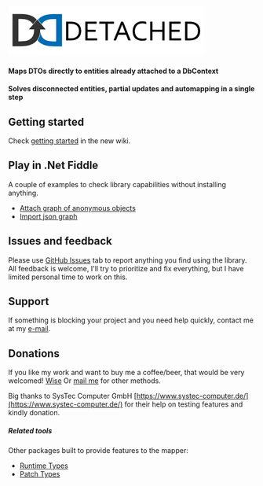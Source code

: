 ![Detached Banner](banner.png?raw=true)

#### Maps DTOs directly to entities already attached to a DbContext
#### Solves disconnected entities, partial updates and automapping in a single step

## Getting started
Check [getting started](https://github.com/leonardoporro/Detached-Mapper/wiki/Getting-Started) in the new wiki.

## Play in .Net Fiddle
A couple of examples to check library capabilities without installing anything.

- [Attach graph of anonymous objects](https://dotnetfiddle.net/l7q6wA) 
- [Import json graph](https://dotnetfiddle.net/Mn8mYU)

## Issues and feedback
Please use [GitHub Issues](https://github.com/leonardoporro/Detached-Mapper/issues) tab to report anything you find using the library.
All feedback is welcome, I'll try to prioritize and fix everything, but I have limited personal time to work on this.

## Support
If something is blocking your project and you need help quickly, contact me at my [e-mail](mailto:mail@leonardoporro.com.ar).

## Donations
If you like my work and want to buy me a coffee/beer, that would be very welcomed!
[Wise](https://wise.com/pay#yndiaJU7lFHauw0cZI1Td74rZSA)
Or [mail me](mailto:mail@leonardoporro.com.ar) for other methods.

Big thanks to SysTec Computer GmbH [https://www.systec-computer.de/](https://www.systec-computer.de/) for their help on testing features and kindly donation.

##### Related tools
Other packages built to provide features to the mapper:

- [Runtime Types](https://github.com/leonardoporro/Detached-RuntimeTypes)
- [Patch Types](https://github.com/leonardoporro/Detached-PatchTypes)
